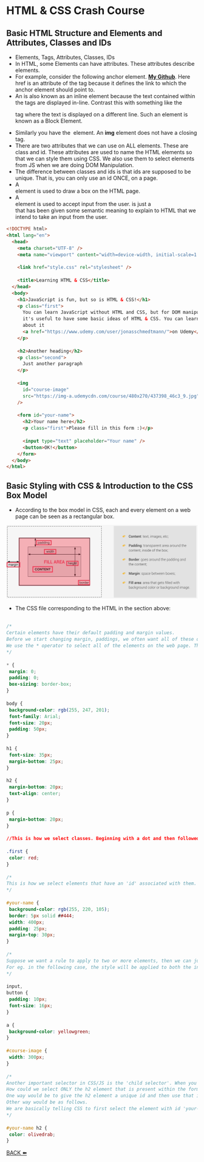 
# HTML & CSS Crash Course

## Basic HTML Structure and Elements and Attributes, Classes and IDs

- Elements, Tags, Attributes, Classes, IDs
- In HTML, some Elements can have attributes. These attributes describe elements.
- For example, consider the following anchor element. **<a href="https://github.com/subhadeep">My Github</a>**. Here href is an attribute of the <a> tag because it defines the link to which the anchor element should point to.
- An **<a>** is also known as an inline element because the text contained within the **<a>** tags are displayed in-line. Contrast this with something like the **<p>** tag where the text is displayed on a different line. Such an element is known as a Block Element.
- Similarly you have the **<img src="https://github.com/subhadeep" alt="">** element. An **img** element does not have a closing tag.
- There are two attributes that we can use on ALL elements. These are class and id. These attributes are used to name the HTML elements so that we can style them using CSS. We also use them to select elements from JS when we are doing DOM Manipulation.
- The difference between classes and ids is that ids are supposed to be unique. That is, you can only use an id ONCE, on a page.
- A **<div>** element is used to draw a box on the HTML page.
- A **<form>** element is used to accept input from the user. **<form>** is just a **<div>** that has been given some semantic meaning to explain to HTML that we intend to take an input from the user.

```html
<!DOCTYPE html>
<html lang="en">
  <head>
    <meta charset="UTF-8" />
    <meta name="viewport" content="width=device-width, initial-scale=1.0" />

    <link href="style.css" rel="stylesheet" />

    <title>Learning HTML & CSS</title>
  </head>
  <body>
    <h1>JavaScript is fun, but so is HTML & CSS!</h1>
    <p class="first">
      You can learn JavaScript without HTML and CSS, but for DOM manipulation
      it's useful to have some basic ideas of HTML & CSS. You can learn more
      about it
      <a href="https://www.udemy.com/user/jonasschmedtmann/">on Udemy</a>.
    </p>

    <h2>Another heading</h2>
    <p class="second">
      Just another paragraph
    </p>

    <img
      id="course-image"
      src="https://img-a.udemycdn.com/course/480x270/437398_46c3_9.jpg"
    />

    <form id="your-name">
      <h2>Your name here</h2>
      <p class="first">Please fill in this form :)</p>

      <input type="text" placeholder="Your name" />
      <button>OK!</button>
    </form>
  </body>
</html>
```


## Basic Styling with CSS & Introduction to the CSS Box Model

 - According to the box model in CSS, each and every element on a web page can be seen as a rectangular box.
  
![BoxModel](https://github.com/subhadeeppaul/JavaScript-Notes/blob/main/Images/BoxModel.png)
  
- The CSS file corresponding to the HTML in the section above: 
 
 ```css
  
 /*
Certain elements have their default padding and margin values.
Before we start changing margin, paddings, we often want all of these default value to be changed to 0.
We use the * operator to select all of the elements on the web page. This is often called a "global reset".
*/
  
* {
  margin: 0;
  padding: 0;
  box-sizing: border-box;
}

body {
  background-color: rgb(255, 247, 201);
  font-family: Arial;
  font-size: 20px;
  padding: 50px;
}

h1 {
  font-size: 35px;
  margin-bottom: 25px;
}

h2 {
  margin-bottom: 20px;
  text-align: center;
}

p {
  margin-bottom: 20px;
}
  
//This is how we select classes. Beginning with a dot and then followed by the class name.

.first {
  color: red;
}

/*
This is how we select elements that have an 'id' associated with them.
*/

#your-name {
  background-color: rgb(255, 220, 105);
  border: 5px solid ##444;
  width: 400px;
  padding: 25px;
  margin-top: 30px;
}
  
/*
Suppose we want a rule to apply to two or more elements, then we can just separate the two elements by commas
For eg. in the following case, the style will be applied to both the input element as well as the button element
*/
  
input,
button {
  padding: 10px;
  font-size: 16px;
}

a {
  background-color: yellowgreen;
}

#course-image {
  width: 300px;
}

/*
Another important selector in CSS/JS is the 'child selector'. When you look at the HTML, you can see that there are two h2 elements
How could we select ONLY the h2 element that is present within the form element?
One way would be to give the h2 element a unique id and then use that id. But we try and avoid id selectors.
Other way would be as follows.
We are basically telling CSS to first select the element with id 'your-name' and then in that element, select the h2 element
*/

#your-name h2 {
  color: olivedrab;
}
```

[BACK ⬅️](https://github.com/subhadeeppaul/JavaScript-Notes)
